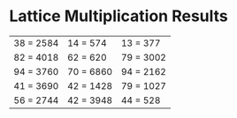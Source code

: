 # Lattice Multiplication Results

|   |   |   |
|---|---|---|
| 38 = 2584 | 14 = 574 | 13 = 377 |
| 82 = 4018 | 62 = 620 | 79 = 3002 |
| 94 = 3760 | 70 = 6860 | 94 = 2162 |
| 41 = 3690 | 42 = 1428 | 79 = 1027 |
| 56 = 2744 | 42 = 3948 | 44 = 528 |
